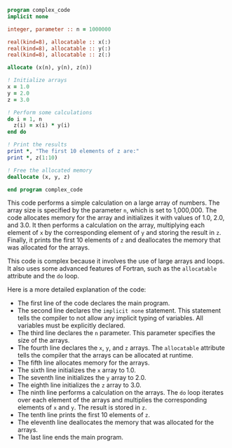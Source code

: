 ```fortran
program complex_code
implicit none

integer, parameter :: n = 1000000

real(kind=8), allocatable :: x(:)
real(kind=8), allocatable :: y(:)
real(kind=8), allocatable :: z(:)

allocate (x(n), y(n), z(n))

! Initialize arrays
x = 1.0
y = 2.0
z = 3.0

! Perform some calculations
do i = 1, n
  z(i) = x(i) * y(i)
end do

! Print the results
print *, "The first 10 elements of z are:"
print *, z(1:10)

! Free the allocated memory
deallocate (x, y, z)

end program complex_code
```

This code performs a simple calculation on a large array of numbers. The array size is specified by the parameter `n`, which is set to 1,000,000. The code allocates memory for the array and initializes it with values of 1.0, 2.0, and 3.0. It then performs a calculation on the array, multiplying each element of `x` by the corresponding element of `y` and storing the result in `z`. Finally, it prints the first 10 elements of `z` and deallocates the memory that was allocated for the arrays.

This code is complex because it involves the use of large arrays and loops. It also uses some advanced features of Fortran, such as the `allocatable` attribute and the `do` loop.

Here is a more detailed explanation of the code:

* The first line of the code declares the main program.
* The second line declares the `implicit none` statement. This statement tells the compiler to not allow any implicit typing of variables. All variables must be explicitly declared.
* The third line declares the `n` parameter. This parameter specifies the size of the arrays.
* The fourth line declares the `x`, `y`, and `z` arrays. The `allocatable` attribute tells the compiler that the arrays can be allocated at runtime.
* The fifth line allocates memory for the arrays.
* The sixth line initializes the `x` array to 1.0.
* The seventh line initializes the `y` array to 2.0.
* The eighth line initializes the `z` array to 3.0.
* The ninth line performs a calculation on the arrays. The `do` loop iterates over each element of the arrays and multiplies the corresponding elements of `x` and `y`. The result is stored in `z`.
* The tenth line prints the first 10 elements of `z`.
* The eleventh line deallocates the memory that was allocated for the arrays.
* The last line ends the main program.